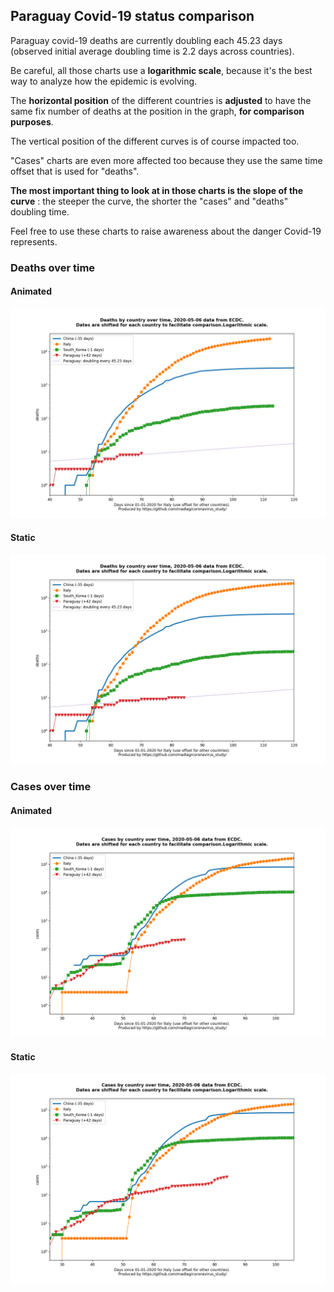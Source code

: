 ## Paraguay Covid-19 status comparison 

Paraguay covid-19 deaths are currently doubling each 45.23 days (observed initial average doubling time is 2.2 days across countries).



Be careful, all those charts use a **logarithmic scale**, because it's the best way to analyze how the epidemic is evolving.
 
The **horizontal position** of the different countries is **adjusted** to have the same fix number of deaths at the position in the graph, **for comparison purposes**.

The vertical position of the different curves is of course impacted too.

"Cases" charts are even more affected too because they use the same time offset that is used for "deaths".

**The most important thing to look at in those charts is the slope of the curve** : the steeper the curve, the shorter the "cases" and "deaths" doubling time.

Feel free to use these charts to raise awareness about the danger Covid-19 represents. 


 
### Deaths over time
 
#### Animated
![Paraguay covid-19 deaths animated chart](https://raw.githubusercontent.com/madlag/coronavirus_study/master/notebooks/graphs/2020-05-06/countries/Paraguay/2020-05-06_Paraguay_deaths.gif "Paraguay covid-19 deaths animated chart")   
 
#### Static
![Paraguay covid-19 deaths static chart](https://raw.githubusercontent.com/madlag/coronavirus_study/master/notebooks/graphs/2020-05-06/countries/Paraguay/2020-05-06_Paraguay_deaths.png "Paraguay covid-19 deaths static chart")   

 
### Cases over time
 
#### Animated
![Paraguay covid-19 cases animated chart](https://raw.githubusercontent.com/madlag/coronavirus_study/master/notebooks/graphs/2020-05-06/countries/Paraguay/2020-05-06_Paraguay_cases.gif "Paraguay covid-19 cases animated chart")   
 
#### Static
![Paraguay covid-19 cases static chart](https://raw.githubusercontent.com/madlag/coronavirus_study/master/notebooks/graphs/2020-05-06/countries/Paraguay/2020-05-06_Paraguay_cases.png "Paraguay covid-19 cases static chart")   

